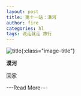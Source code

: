 ```yaml
---
layout: post
title: 第十一站：漠河
author: fire
categories: hl 
tags: 说走就走 旅行
---
```


![title](http://image.sideproject.cn/title/title_135.jpg){:class="image-title"}

**漠河**

回家


---Read More---
